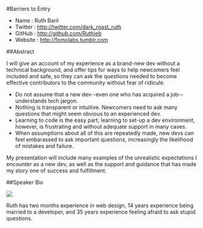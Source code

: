 #Barriers to Entry

* Name      : Ruth Baril
* Twitter   : http://twitter.com/dark_roast_ruth
* GitHub    : http://github.com/Ruthieb
* Website   : http://fomolabs.tumblr.com

##Abstract

I will give an account of my experience as a brand-new dev without a technical background, and offer tips for ways to help newcomers feel included and safe, so they can ask the questions needed to become effective contributors to the community without fear of ridicule.
  
  * Do not assume that a new dev--even one who has acquired a job--understands tech jargon.
  * Nothing is transparent or intuitive. Newcomers need to ask many questions that might seem obvious to an experienced dev.
  * Learning to code is the easy part; learning to set-up a dev environment, however, is frustrating and without adequate support in many cases.
  * When assumptions about all of this are repeatedly made, new devs can feel embarassed to ask important questions, increasingly the likelihood of mistakes and failure.
  
My presentation will include many examples of the unrealistic expectations I encounter as a new dev, as well as the support and guidance that has made my story one of success and fulfillment.

##Speaker Bio

![](https://raw.github.com/cascadiajs/2014.cascadiajs.com/master/images/ruthieb.jpg)

Ruth has two months experience in web design, 14 years experience being married to a developer, and 35 years experience feeling afraid to ask stupid questions. 


